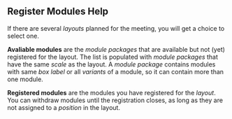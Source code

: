 ﻿## Register Modules  Help
If there are several *layouts* planned for the meeting, you will get a choice to select one.

**Avaliable modules** are the *module packages* that are available but not (yet) registered for the layout.
The list is populated with *module packages* that have the same *scale* as the layout.
A *module package* contains modules with same *box label* or all *variants* of a module, so it can contain more than one module.

**Registered modules** are the modules you have registered for the *layout*.
You can withdraw modules until the registration closes, as long as they are not assigned to a *position* in the layout.


